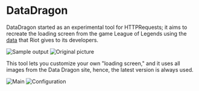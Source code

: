 # DataDragon

DataDragon started as an experimental tool for HTTPRequests; it aims to recreate the loading screen from the game League of Legends using the [data](https://developer.riotgames.com/docs/lol#data-dragon) that Riot gives to its developers.

![Sample output](https://i.imgur.com/7jz7Skb.jpg) ![Original picture](https://i.imgur.com/D05u3lA.jpg)

This tool lets you customize your own "loading screen," and it uses all images from the Data Dragon site, hence, the latest version is always used.

![Main](https://i.imgur.com/ng83Fej.jpg) ![Configuration](https://i.imgur.com/f7WlrnU.jpg)
